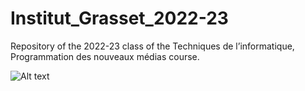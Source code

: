# Institut_Grasset_2022-23

Repository of the 2022-23 class of the Techniques de l’informatique, Programmation des nouveaux médias course.

![Alt text](../../../../../C:/Users/Jeferson/OneDrive%20-%20College%20Andre-Grasset/Institut_Grasset_2022-23/Logo_Grasset.png)